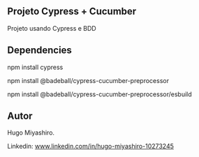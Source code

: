 ## Projeto Cypress + Cucumber

Projeto usando Cypress e BDD 

## Dependencies

npm install cypress

npm install @badeball/cypress-cucumber-preprocessor

npm install @badeball/cypress-cucumber-preprocessor/esbuild

## Autor

Hugo Miyashiro.

Linkedin: www.linkedin.com/in/hugo-miyashiro-10273245
